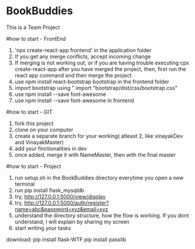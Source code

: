 # BookBuddies

This is a Team Project

#how to start - FrontEnd

1. 'npx create-react-app frontend' in the application folder
2. If you get any merge conflicts, accept incoming change
3. If merging is not working out, or if you are having trouble executing cpx create-react-app after you have merged the project, then, first run the react app command and then merge the project
4. use npm install react-bootstrap bootstrap in the frontend folder
5. import bootstrap using " import "bootstrap/dist/css/bootstrap.css"
6. use npm install --save font-awesome
6. use npm install --save font-awesome in frontend

#how to start - GIT

1. fork this project
2. clone on your computer
3. create a separate branch for your working( atleast 2, like vinayakDev and VinayakMaster)
4. add your finctionalities in dev
5. once added, merge it with NameMaster, then with the final master

#how to start - Project

1. run setup.sh in the BookBuddies directory everytime you open a new terminal
2. run pip install flask_mysqldb
3. try, http://127.0.0.1:5000/view/display
4. try, http://127.0.0.1:5000/auth/register?name=abc&password=xyz&email=xyz
5. understand the directory structure, how the flow is working. If you dont understand, I will explain by sharing my screen
6. start writing your tasks

download:
pip install flask-WTF
pip install passlib
